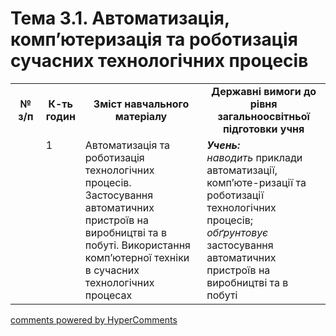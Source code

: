 <div id="hypercomments_widget" class="js-hypercomments-widget invisible"></div>

# Тема 3.1.  Автоматизація, комп’ютеризація та роботизація сучасних  технологічних процесів 

<table>
  <tr>
    <td width="10%" align="center"><b>№ з/п</b></td>
    <td width="10%" align="center"><b>К-ть годин</b></td>
    <td width="40%" align="center"><b>Зміст навчального матеріалу</b></td>
    <td width="40%" align="center"><b>Державні вимоги до рівня загальноосвітньої підготовки учня</b></td>
  </tr>
  <tr>
<td width="10%" style="vertical-align:top !important;"></td>
<td width="10%" style="vertical-align:top !important;">1</td>
    <td width="40%" style="vertical-align:top !important;">
Автоматизація та роботизація технологічних процесів. Застосування автоматичних пристроїв на виробництві та в побуті. Використання комп’ютерної техніки в сучасних технологічних процесах
</td>
    <td width="40%" style="vertical-align:top !important;">
<i><b>Учень:</b></i><br>
<i>наводить</i> приклади автоматизації, комп’юте-ризації та роботизації технологічних процесів; <br>
<i>обґрунтовує</i> застосування автоматичних пристроїв на виробництві та в побуті
</td>
  </tr>
  </tr>
</table>

<div class="js-hypercomments-container">
<a href="http://hypercomments.com" class="hc-link" title="comments widget">comments powered by HyperComments</a>
</div>